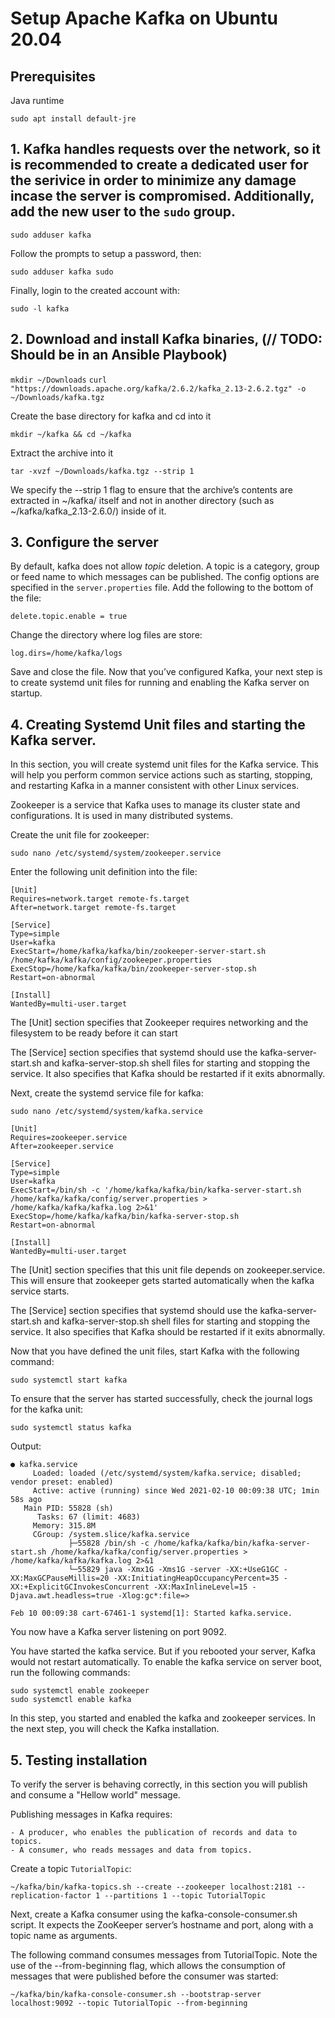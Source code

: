 # Setup Apache Kafka on Ubuntu 20.04

## Prerequisites

Java runtime

`sudo apt install default-jre`

## 1. Kafka handles requests over the network, so it is recommended to create a dedicated user for the serivice in order to minimize any damage incase the server is compromised. Additionally, add the new user to the `sudo` group.

`sudo adduser kafka`

Follow the prompts to setup a password, then:

`sudo adduser kafka sudo`

Finally, login to the created account with:

`sudo -l kafka`

## 2. Download and install Kafka binaries, (// TODO: Should be in an Ansible Playbook)

`mkdir ~/Downloads`
`curl "https://downloads.apache.org/kafka/2.6.2/kafka_2.13-2.6.2.tgz" -o ~/Downloads/kafka.tgz`

Create the base directory for kafka and cd into it

`mkdir ~/kafka && cd ~/kafka`

Extract the archive into it

`tar -xvzf ~/Downloads/kafka.tgz --strip 1`

We specify the --strip 1 flag to ensure that the archive’s contents are extracted in ~/kafka/ itself and not in another directory (such as ~/kafka/kafka_2.13-2.6.0/) inside of it. 

## 3. Configure the server

By default, kafka does not allow *topic* deletion. A topic is a category, group or feed name to which messages can be published. The config options are specified in the `server.properties` file. 
Add the following to the bottom of the file:

`delete.topic.enable = true`

Change the directory where log files are store:

`log.dirs=/home/kafka/logs`

Save and close the file. Now that you’ve configured Kafka, your next step is to create systemd unit files for running and enabling the Kafka server on startup.

## 4. Creating Systemd Unit files and starting the Kafka server.

In this section, you will create systemd unit files for the Kafka service. This will help you perform common service actions such as starting, stopping, and restarting Kafka in a manner consistent with other Linux services.

Zookeeper is a service that Kafka uses to manage its cluster state and configurations. It is used in many distributed systems.

Create the unit file for zookeeper:

`sudo nano /etc/systemd/system/zookeeper.service`

Enter the following unit definition into the file:

```
[Unit]
Requires=network.target remote-fs.target
After=network.target remote-fs.target

[Service]
Type=simple
User=kafka
ExecStart=/home/kafka/kafka/bin/zookeeper-server-start.sh /home/kafka/kafka/config/zookeeper.properties
ExecStop=/home/kafka/kafka/bin/zookeeper-server-stop.sh
Restart=on-abnormal

[Install]
WantedBy=multi-user.target
```

The [Unit] section specifies that Zookeeper requires networking and the filesystem to be ready before it can start

The [Service] section specifies that systemd should use the kafka-server-start.sh and kafka-server-stop.sh shell files for starting and stopping the service. It also specifies that Kafka should be restarted if it exits abnormally.

Next, create the systemd service file for kafka:

`sudo nano /etc/systemd/system/kafka.service`

```
[Unit]
Requires=zookeeper.service
After=zookeeper.service

[Service]
Type=simple
User=kafka
ExecStart=/bin/sh -c '/home/kafka/kafka/bin/kafka-server-start.sh /home/kafka/kafka/config/server.properties > /home/kafka/kafka/kafka.log 2>&1'
ExecStop=/home/kafka/kafka/bin/kafka-server-stop.sh
Restart=on-abnormal

[Install]
WantedBy=multi-user.target
```

The [Unit] section specifies that this unit file depends on zookeeper.service. This will ensure that zookeeper gets started automatically when the kafka service starts.

The [Service] section specifies that systemd should use the kafka-server-start.sh and kafka-server-stop.sh shell files for starting and stopping the service. It also specifies that Kafka should be restarted if it exits abnormally.

Now that you have defined the unit files, start Kafka with the following command:

`sudo systemctl start kafka`

To ensure that the server has started successfully, check the journal logs for the kafka unit:

`sudo systemctl status kafka`

Output:

```
● kafka.service
     Loaded: loaded (/etc/systemd/system/kafka.service; disabled; vendor preset: enabled)
     Active: active (running) since Wed 2021-02-10 00:09:38 UTC; 1min 58s ago
   Main PID: 55828 (sh)
      Tasks: 67 (limit: 4683)
     Memory: 315.8M
     CGroup: /system.slice/kafka.service
             ├─55828 /bin/sh -c /home/kafka/kafka/bin/kafka-server-start.sh /home/kafka/kafka/config/server.properties > /home/kafka/kafka/kafka.log 2>&1
             └─55829 java -Xmx1G -Xms1G -server -XX:+UseG1GC -XX:MaxGCPauseMillis=20 -XX:InitiatingHeapOccupancyPercent=35 -XX:+ExplicitGCInvokesConcurrent -XX:MaxInlineLevel=15 -Djava.awt.headless=true -Xlog:gc*:file=>

Feb 10 00:09:38 cart-67461-1 systemd[1]: Started kafka.service.
```
You now have a Kafka server listening on port 9092.

You have started the kafka service. But if you rebooted your server, Kafka would not restart automatically. To enable the kafka service on server boot, run the following commands:

```
sudo systemctl enable zookeeper
sudo systemctl enable kafka
```

In this step, you started and enabled the kafka and zookeeper services. In the next step, you will check the Kafka installation.

## 5. Testing installation

To verify the server is behaving correctly, in this section you will publish and consume a "Hellow world" message. 

Publishing messages in Kafka requires:

	- A producer, who enables the publication of records and data to topics.
	- A consumer, who reads messages and data from topics.

Create a topic `TutorialTopic`:

`~/kafka/bin/kafka-topics.sh --create --zookeeper localhost:2181 --replication-factor 1 --partitions 1 --topic TutorialTopic`

Next, create a Kafka consumer using the kafka-console-consumer.sh script. It expects the ZooKeeper server’s hostname and port, along with a topic name as arguments.

The following command consumes messages from TutorialTopic. Note the use of the --from-beginning flag, which allows the consumption of messages that were published before the consumer was started:

`~/kafka/bin/kafka-console-consumer.sh --bootstrap-server localhost:9092 --topic TutorialTopic --from-beginning`

